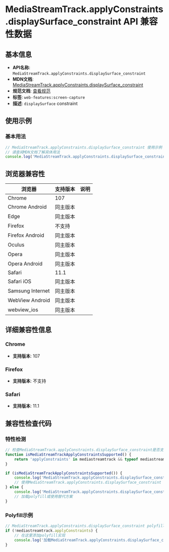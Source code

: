 # MediaStreamTrack.applyConstraints.displaySurface_constraint API 兼容性数据

## 基本信息

- **API名称**: `MediaStreamTrack.applyConstraints.displaySurface_constraint`
- **MDN文档**: [MediaStreamTrack.applyConstraints.displaySurface_constraint](https://developer.mozilla.org/docs/Web/API/MediaTrackConstraints/displaySurface)
- **规范文档**: [查看规范](https://w3c.github.io/mediacapture-screen-share/#dom-mediatrackconstraintset-displaysurface)
- **标签**: `web-features:screen-capture`
- **描述**: `displaySurface` constraint

## 使用示例

### 基本用法

```javascript
// MediaStreamTrack.applyConstraints.displaySurface_constraint 使用示例
// 请查阅MDN文档了解具体用法
console.log('MediaStreamTrack.applyConstraints.displaySurface_constraint API');
```

## 浏览器兼容性

| 浏览器 | 支持版本 | 说明 |
|--------|----------|------|
| Chrome | 107 |  |
| Chrome Android | 同主版本 |  |
| Edge | 同主版本 |  |
| Firefox | 不支持 |  |
| Firefox Android | 同主版本 |  |
| Oculus | 同主版本 |  |
| Opera | 同主版本 |  |
| Opera Android | 同主版本 |  |
| Safari | 11.1 |  |
| Safari iOS | 同主版本 |  |
| Samsung Internet | 同主版本 |  |
| WebView Android | 同主版本 |  |
| webview_ios | 同主版本 |  |

## 详细兼容性信息

### Chrome

- **支持版本**: 107

### Firefox

- **支持版本**: 不支持

### Safari

- **支持版本**: 11.1

## 兼容性检查代码

### 特性检测

```javascript
// 检查MediaStreamTrack.applyConstraints.displaySurface_constraint是否支持
function isMediaStreamTrackApplyConstraintsSupported() {
    return 'applyConstraints' in mediastreamtrack && typeof mediastreamtrack.applyConstraints === 'function';
}

if (isMediaStreamTrackApplyConstraintsSupported()) {
    console.log('MediaStreamTrack.applyConstraints.displaySurface_constraint 支持');
    // 使用MediaStreamTrack.applyConstraints.displaySurface_constraint
} else {
    console.log('MediaStreamTrack.applyConstraints.displaySurface_constraint 不支持，需要polyfill');
    // 加载polyfill或使用替代方案
}
```

### Polyfill示例

```javascript
// MediaStreamTrack.applyConstraints.displaySurface_constraint polyfill
if (!mediastreamtrack.applyConstraints) {
    // 在这里添加polyfill实现
    console.log('加载MediaStreamTrack.applyConstraints.displaySurface_constraint polyfill');
}
```

